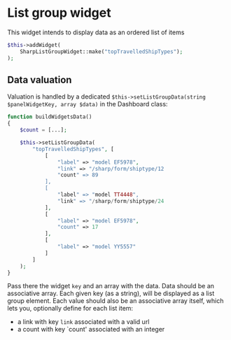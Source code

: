 # List group widget

This widget intends to display data as an ordered list of items

```php
$this->addWidget(
    SharpListGroupWidget::make("topTravelledShipTypes");
);
```

## Data valuation

Valuation is handled by a dedicated `$this->setListGroupData(string $panelWidgetKey, array $data)` in the Dashboard class:

```php
function buildWidgetsData()
{
    $count = [...];

    $this->setListGroupData(
        "topTravelledShipTypes", [
            [
                "label" => "model EF5978",
                "link" => "/sharp/form/shiptype/12
                "count" => 89
            ],
            [
                "label" => "model TT4448",
                "link" => "/sharp/form/shiptype/24
            ],
            [
                "label" => "model EF5978",
                "count" => 17
            ],
            [
                "label" => "model YY5557"
            ]
        ]
    );
}
```

Pass there the widget `key` and an array with the data. Data should be an associative array. Each given key (as a string), will be displayed as a list group element. Each value should also be an associative array itself, which lets you, optionally define for each list item:
 - a link with key `link` associated with a valid url 
 - a count with key `count' associated with an integer